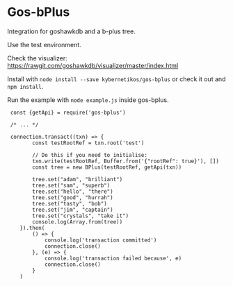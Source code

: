 Gos-bPlus
=========

Integration for goshawkdb and a b-plus tree.

Use the test environment.

Check the visualizer: https://rawgit.com/goshawkdb/visualizer/master/index.html

Install with `node install --save kybernetikos/gos-bplus` or check it out and
`npm install`.

Run the example with `node example.js` inside gos-bplus.

```
 const {getApi} = require('gos-bplus')

 /* ... */

 connection.transact((txn) => {
		const testRootRef = txn.root('test')

		// Do this if you need to initialise:
		txn.write(testRootRef, Buffer.from('{"rootRef": true}'), [])
		const tree = new BPlus(testRootRef, getApi(txn))

		tree.set("adam", "brilliant")
		tree.set("sam", "superb")
		tree.set("hello", "there")
		tree.set("good", "hurrah")
		tree.set("tasty", "bob")
		tree.set("jim", "captain")
		tree.set("crystals", "take it")
		console.log(Array.from(tree))
	}).then(
		() => {
			console.log('transaction committed')
			connection.close()
		}, (e) => {
			console.log('transaction failed because', e)
			connection.close()
		}
	)
```